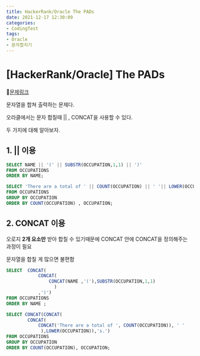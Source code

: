 ```yaml
---
title: HackerRank/Oracle The PADs 
date: 2021-12-17 12:30:09
categories:
- CodingTest
tags:
- Oracle
- 문자합치기
---
```






# [HackerRank/Oracle] The PADs 

📌[문제링크](https://www.hackerrank.com/challenges/the-pads/problem)

 

문자열을 합쳐 출력하는 문제다.



오라클에서는 문자 합칠때  || ,  CONCAT을 사용할 수 있다.

두 가지에 대해 알아보자.



## 1. || 이용

```sql
SELECT NAME || '(' || SUBSTR(OCCUPATION,1,1) || ')'
FROM OCCUPATIONS
ORDER BY NAME;

SELECT 'There are a total of ' || COUNT(OCCUPATION) || ' '|| LOWER(OCCUPATION)|| 's.'
FROM OCCUPATIONS
GROUP BY OCCUPATION
ORDER BY COUNT(OCCUPATION) , OCCUPATION;
```



## 2. CONCAT 이용

오로지 **2개 요소만** 받아 합칠 수 있기때문에 CONCAT 안에 CONCAT을 정의해주는 과정이 필요

문자열을 합칠 게 많으면 불편함

```sql
SELECT  CONCAT(
            CONCAT( 
                CONCAT(NAME ,'('),SUBSTR(OCCUPATION,1,1)
                  )
            ,')')
FROM OCCUPATIONS
ORDER BY NAME ;

SELECT CONCAT(CONCAT(
        CONCAT(
            CONCAT('There are a total of ', COUNT(OCCUPATION)), ' '
             ),LOWER(OCCUPATION)),'s.')
FROM OCCUPATIONS
GROUP BY OCCUPATION
ORDER BY COUNT(OCCUPATION), OCCUPATION;
```

